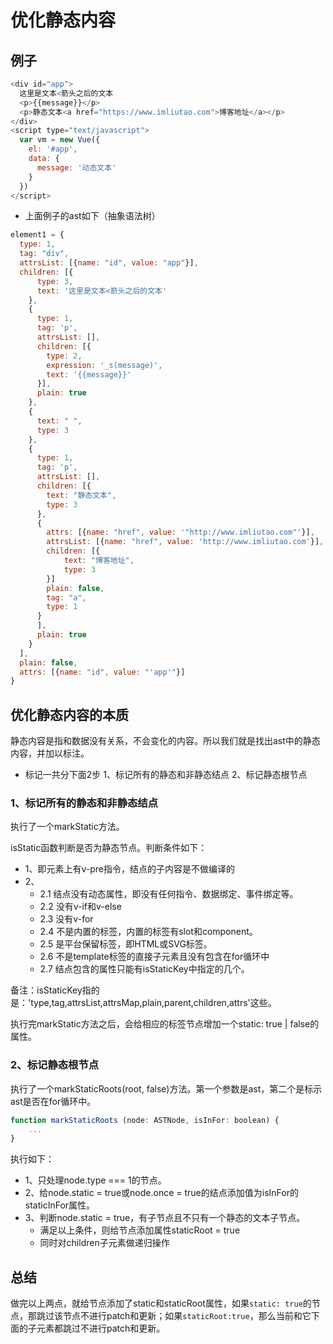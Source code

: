 # 优化静态内容

## 例子
```javascript
<div id="app">
  这里是文本<箭头之后的文本
  <p>{{message}}</p>
  <p>静态文本<a href="https://www.imliutao.com">博客地址</a></p>
</div>
<script type="text/javascript">
  var vm = new Vue({
    el: '#app',
    data: {
      message: '动态文本'
    }
  })
</script>
```

- 上面例子的ast如下（抽象语法树）

```javascript
element1 = {
  type: 1,
  tag: "div",
  attrsList: [{name: "id", value: "app"}],
  children: [{
      type: 3,
      text: '这里是文本<箭头之后的文本'
    },
    {
      type: 1,
      tag: 'p',
      attrsList: [],
      children: [{
        type: 2,
        expression: '_s(message)',
        text: '{{message}}'
      }],
      plain: true
    },
    {
      text: " ",
      type: 3
    },
    {
      type: 1,
      tag: 'p',
      attrsList: [],
      children: [{
		text: "静态文本",
		type: 3
      },
      {
	    attrs: [{name: "href", value: '"http://www.imliutao.com"'}],
		attrsList: [{name: "href", value: 'http://www.imliutao.com'}],
		children: [{
			text: "博客地址",
			type: 3
		}]
		plain: false,
		tag: "a",
		type: 1
	  }
      ],
      plain: true
    }
  ],
  plain: false,
  attrs: [{name: "id", value: "'app'"}]
}
```

## 优化静态内容的本质
静态内容是指和数据没有关系，不会变化的内容。所以我们就是找出ast中的静态内容，并加以标注。

- 标记一共分下面2步
1、标记所有的静态和非静态结点
2、标记静态根节点


### 1、标记所有的静态和非静态结点
执行了一个markStatic方法。


isStatic函数判断是否为静态节点。判断条件如下：
- 1、即元素上有v-pre指令，结点的子内容是不做编译的
- 2、
    - 2.1 结点没有动态属性，即没有任何指令、数据绑定、事件绑定等。
    - 2.2 没有v-if和v-else
    - 2.3 没有v-for
    - 2.4 不是内置的标签，内置的标签有slot和component。
    - 2.5 是平台保留标签，即HTML或SVG标签。
    - 2.6 不是template标签的直接子元素且没有包含在for循环中
    - 2.7 结点包含的属性只能有isStaticKey中指定的几个。

备注：isStaticKey指的是：'type,tag,attrsList,attrsMap,plain,parent,children,attrs'这些。

执行完markStatic方法之后，会给相应的标签节点增加一个static: true | false的属性。


### 2、标记静态根节点
执行了一个markStaticRoots(root, false)方法。第一个参数是ast，第二个是标示ast是否在for循环中。
```javascript
function markStaticRoots (node: ASTNode, isInFor: boolean) {
    ...
}
```
执行如下：
- 1、只处理node.type === 1的节点。
- 2、给node.static = true或node.once = true的结点添加值为isInFor的staticInFor属性。
- 3、判断node.static = true，有子节点且不只有一个静态的文本子节点。
    - 满足以上条件，则给节点添加属性staticRoot = true
    - 同时对children子元素做递归操作


## 总结
做完以上两点，就给节点添加了static和staticRoot属性，如果`static: true`的节点，那跳过该节点不进行patch和更新；如果`staticRoot:true`，那么当前和它下面的子元素都跳过不进行patch和更新。


